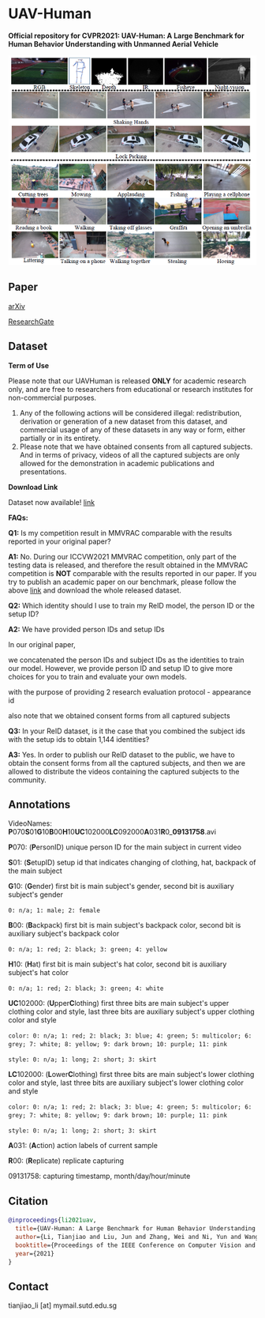# UAV-Human

**Official repository for CVPR2021: UAV-Human: A Large Benchmark for Human Behavior Understanding with Unmanned Aerial Vehicle**

![](imgs/samples.png)

## Paper

[arXiv](https://arxiv.org/abs/2104.00946)

[ResearchGate](https://www.researchgate.net/publication/350558689_UAV-Human_A_Large_Benchmark_for_Human_Behavior_Understanding_with_Unmanned_Aerial_Vehicles)

## Dataset
**Term of Use**

Please note that our UAVHuman is released **ONLY** for academic research only, and are free to researchers from educational or research institutes for non-commercial purposes.

1. Any of the following actions will be considered illegal: redistribution, derivation or generation of a new dataset from this dataset, and commercial usage of any of these datasets in any way or form, either partially or in its entirety.
2. Please note that we have obtained consents from all captured subjects. And in terms of privacy, videos of all the captured subjects are only allowed for the demonstration in academic publications and presentations.

**Download Link**

Dataset now available! [link](https://sutdapac-my.sharepoint.com/:f:/g/personal/tianjiao_li_mymail_sutd_edu_sg/EtLLkN49_C9Bq14ur0ZLpHkB-bi9Tc_LlIQBv0Ds4JE49A?e=IqX67X)

**FAQs:**

**Q1:** Is my competition result in MMVRAC comparable with the results reported in your original paper?

**A1:** No. During our ICCVW2021 MMVRAC competition, only part of the testing data is released, and therefore the result obtained in the MMVRAC competition is **NOT** comparable with the results reported in our paper. If you try to publish an academic paper on our benchmark, please follow the above [link](https://sutdapac-my.sharepoint.com/:f:/g/personal/tianjiao_li_mymail_sutd_edu_sg/EtLLkN49_C9Bq14ur0ZLpHkB-bi9Tc_LlIQBv0Ds4JE49A?e=IqX67X) and download the whole released dataset.

**Q2:** Which identity should I use to train my ReID model, the person ID or the setup ID?

**A2:** We have provided person IDs and setup IDs 

In our original paper,

we concatenated the person IDs and subject IDs as the identities to train our model. However, we provide person ID and setup ID to give more choices for you to train and evaluate your own models. 

with the purpose of providing 2 research evaluation protocol - appearance id

also note that we obtained consent forms from all captured subjects 

**Q3:** In your ReID dataset, is it the case that you combined the subject ids with the setup ids to obtain 1,144 identities?

**A3:** Yes. In order to publish our ReID dataset to the public, we have to obtain the consent forms from all the captured subjects, and then we are allowed to distribute the videos containing the captured subjects to the community.

## Annotations

VideoNames: **P**070**S**01**G**10**B**00**H**10**UC**102000**LC**092000**A**031**R**0_**09131758**.avi

**P**070: (**P**ersonID) unique person ID for the main subject in current video

**S**01: (**S**etupID) setup id that indicates changing of clothing, hat, backpack of the main subject

**G**10: (**G**ender) first bit is main subject's gender, second bit is auxiliary subject's gender

``0: n/a; 1: male; 2: female``

**B**00: (**B**ackpack) first bit is main subject's backpack color, second bit is auxiliary subject's backpack color

``0: n/a; 1: red; 2: black; 3: green; 4: yellow``

**H**10: (**H**at) first bit is main subject's hat color, second bit is auxiliary subject's hat color

``0: n/a; 1: red; 2: black; 3: green; 4: white``

**UC**102000: (**U**pper**C**lothing) first three bits are main subject's upper clothing color and style, last three bits are auxiliary subject's upper clothing color and style

``color: 0: n/a; 1: red; 2: black; 3: blue; 4: green; 5: multicolor; 6: grey; 7: white; 8: yellow; 9: dark brown; 10: purple; 11: pink``

``style: 0: n/a; 1: long; 2: short; 3: skirt``

**LC**102000: (**L**ower**C**lothing) first three bits are main subject's lower clothing color and style, last three bits are auxiliary subject's lower clothing color and style

``color: 0: n/a; 1: red; 2: black; 3: blue; 4: green; 5: multicolor; 6: grey; 7: white; 8: yellow; 9: dark brown; 10: purple; 11: pink``

``style: 0: n/a; 1: long; 2: short; 3: skirt``

**A**031: (**A**ction) action labels of current sample

**R**00: (**R**eplicate) replicate capturing

09131758: capturing timestamp, month/day/hour/minute

<!-- SkeletonFileNames: -->
<!-- **P**070**S**01**G**10**B**00**H**10**UC**102000**LC**092000**A**031**R**0_09131758.txt -->

<!-- ImageFileNames: -->
<!-- **P**070**S**01**G**10**B**00**H**10**UC**102000**LC**092000**A**031**R**0_09131758_117_bbox.jpg -->


<!-- |Seg|Descriptions|Detailed Description
|:-:|:-:|:-:|
|**P**070| Main Subject Person ID | Unique person ID for each subject |
|**S**01| Main Subject Setup ID | Setup ID when main subject changes clothing/backpack/hat |
|**G**10| Genders: 2bits  | 0 - N/A <br> 1 - Male <br>  2 - Female |
|**B**00| Backpack Color | 0 - No Backpack <br> 1 - Red, 2 - Black <br> 3 - Green, 4 - Yellow|
|**H**10| Hat Color | 0 - No Backpack <br> 1 - Red, 2 - Black <br> 3 - Yellow, 4 - White|
|**UC**102000| Upper Clothing <br> Style & Color | *Style*: 0 - N/A, 1 - Long, 2 - Short, 3 - Skirt <br> *Color*: 0 - N/a, 1 - Red, 2 - Black, 3 - Blue, 4 - Green, 5 - Multicolor, 6 - Grey, 7 - White, 8 - Yellow, 9 - Dark Brown, 10 - Purple, 11 - Pink |
|**LC**092000| Lower Clothing <br> Style & Color | *Style*: 0 - N/A, 1 - Long, 2 - Short, 3 - Skirt <br> *Color*: 0 - N/a, 1 - Red, 2 - Black, 3 - Blue, 4 - Green, 5 - Multicolor, 6 - Grey, 7 - White, 8 - Yellow, 9 - Dark Brown, 10 - Purple, 11 - Pink |
|**A**031| Action Category | Action label starting from 0 |
|**R**0| Replicate | Replicate capturing |
|09/13/17/58| Timestamp | Month/Day/Hour/Minute

**Note: For Two-Persons Attr, number(s) before slash '/' represent the first person attribute and number(s) after slash '/' represent the second person attribute** -->



## Citation

```bibtex
@inproceedings{li2021uav,
  title={UAV-Human: A Large Benchmark for Human Behavior Understanding with Unmanned Aerial Vehicles},
  author={Li, Tianjiao and Liu, Jun and Zhang, Wei and Ni, Yun and Wang, Wenqian and Li, Zhiheng},
  booktitle={Proceedings of the IEEE Conference on Computer Vision and Pattern Recognition},
  year={2021}
}
```

## Contact

tianjiao_li [at] mymail.sutd.edu.sg
